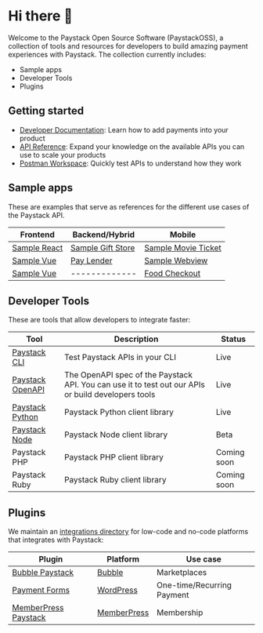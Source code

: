# Hi there 👋
Welcome to the Paystack Open Source Software (PaystackOSS), a collection of tools and resources for developers to build amazing payment experiences with Paystack. The collection currently includes:
- Sample apps
- Developer Tools
- Plugins

## Getting started
- [Developer Documentation](https://paystack.com/docs): Learn how to add payments into your product
- [API Reference](https://paystack.com/docs/api): Expand your knowledge on the available APIs you can use to scale your products
- [Postman Workspace](https://www.postman.com/paystack-developers): Quickly test APIs to understand how they work

## Sample apps
These are examples that serve as references for the different use cases of the Paystack API. 

| Frontend  | Backend/Hybrid |  Mobile | 
| --------- | ------ | ------- |
| [Sample React](https://github.com/PaystackOSS/sample-react) | [Sample Gift Store](https://github.com/PaystackOSS/sample-gift-store) | [Sample Movie Ticket](https://github.com/PaystackOSS/sample-movie-ticket) |
| [Sample Vue](https://github.com/PaystackOSS/sample-vue) | [Pay Lender](https://github.com/PaystackOSS/pay-lender)  | [Sample Webview](https://github.com/PaystackOSS/sample-android-webview) |
| [Sample Vue](https://github.com/PaystackOSS/sample-vue) | ------------- | [Food Checkout](https://github.com/PaystackOSS/FoodCheckout) |


## Developer Tools
These are tools that allow developers to integrate faster:

| Tool  | Description |  Status | 
| --------- | ------ | ------- |
| [Paystack CLI](https://github.com/PaystackOSS/paystack-cli) | Test Paystack APIs in your CLI | Live |
| [Paystack OpenAPI](https://github.com/PaystackOSS/paystack-cli) | The OpenAPI spec of the Paystack API. You can use it to test out  our APIs or build developers tools | Live |
| [Paystack Python](https://github.com/PaystackOSS/paystack-python) | Paystack Python client library | Live |
| [Paystack Node](https://github.com/PaystackOSS/paystack-node) | Paystack Node client library | Beta |
| Paystack PHP | Paystack PHP client library | Coming soon |
| Paystack Ruby | Paystack Ruby client library | Coming soon |

## Plugins
We maintain an [integrations directory](https://paystack.com/integrations) for low-code and no-code platforms that integrates with Paystack:

| Plugin | Platform |  Use case |
| ------ | -------- | ------ |
| [Bubble Paystack](https://github.com/PaystackOSS/Bubble-Plugin-Paystack) | [Bubble](https://bubble.io/) | Marketplaces |
| [Payment Forms](https://github.com/PaystackOSS/plugin-payment-forms-for-wordpress) | [WordPress](https://wordpress.org/plugins/payment-forms-for-paystack/) | One-time/Recurring Payment |
| [MemberPress Paystack](https://github.com/PaystackOSS/plugin-memberpress) | [MemberPress](https://memberpress.com/) | Membership |

